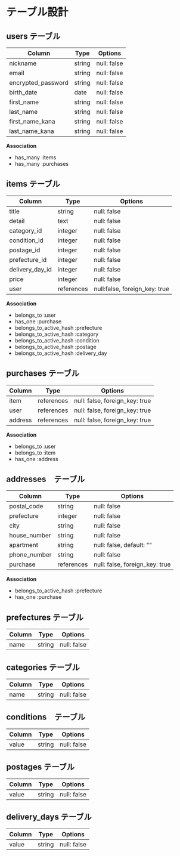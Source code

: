 # テーブル設計

## users テーブル

| Column            | Type         | Options                        | 
| --------          | ------------ | ------------------------------ |
| nickname          | string       | null: false                    |
| email             | string       | null: false                    |
| encrypted_password| string       | null: false                    |   
| birth_date  　　　 | date         | null: false                    |   
| first_name        | string       | null: false                    |
| last_name         | string       | null: false                    |
| first_name_kana   | string       | null: false                    |      
| last_name_kana    | string       | null: false                    |  

**Association**

* has_many :items
* has_many :purchases

## items テーブル

| Column           | Type        | Options                      |
| -------------    | ----------- | ---------------------------- |                  
| title            | string      | null: false                  |
| detail           | text        | null: false                  |
| category_id      | integer     | null: false                  |
| condition_id     | integer     | null: false                  |
| postage_id       | integer     | null: false                  |
| prefecture_id    | integer     | null: false                  |
| delivery_day_id  | integer     | null: false                  |
| price            | integer     | null: false                  | 
| user             | references  | null:false, foreign_key: true|


**Association**

* belongs_to :user
* has_one :purchase
* belongs_to_active_hash :prefecture
* belongs_to_active_hash :category
* belongs_to_active_hash :condition
* belongs_to_active_hash :postage
* belongs_to_active_hash :delivery_day


## purchases テーブル

| Column    | Type       | Options                        |
| --------- | ---------- | ------------------------------ |
| item      | references | null: false, foreign_key: true |       
| user      | references | null: false, foreign_key: true |
| address   | references | null: false, foreign_key: true |

**Association**

* belongs_to :user
* belongs_to :item
* has_one :address

## addresses　テーブル

| Column       | Type         | Options                        | 
| ------------ | ------------ | ------------------------------ |
| postal_code  | string       | null: false                    |
| prefecture   | integer      | null: false                    |
| city         | string       | null: false                    |
| house_number | string       | null: false                    |      
| apartment    | string       | null: false, default: ""       | 
| phone_number | string       | null: false                    |
| purchase     | references   | null: false, foreign_key: true | 

**Association**

* belongs_to_active_hash :prefecture
* has_one :purchase

## prefectures テーブル

| Column       | Type         | Options                        | 
| --------     | ------------ | ------------------------------ |
| name         | string       | null: false                    |


## categories テーブル

| Column       | Type         | Options                        | 
| --------     | ------------ | -------------------------------|
| name         | string       | null: false                    |

## conditions　テーブル

| Column       | Type         | Options                        | 
| --------     | ------------ | ------------------------------ |
| value        | string       | null: false                    |

## postages テーブル

| Column       | Type         | Options                        | 
| --------     | ------------ | ------------------------------ |
| value        | string       | null: false                    |

## delivery_days テーブル

| Column       | Type         | Options                        | 
| --------     | ------------ | ------------------------------ |
| value         | string       | null: false                   |


